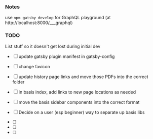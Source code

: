 ### Notes

use `npm gatsby develop` for GraphQL playground (at http://localhost:8000/___graphql)

### TODO

List stuff so it doesn't get lost during initial dev

- [ ] update gatsby plugin manifest in gatsby-config
- [ ] change favicon
- [ ] update history page links and move those PDFs into the correct folder

- [ ] in basis index, add links to new page locations as needed
- [ ] move the basis sidebar components into the correct format
- [ ] Decide on a user (esp beginner) way to separate up basis libs
- [ ] 
- [ ] 
- [ ] 